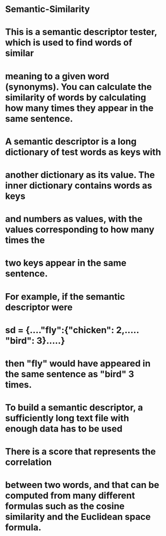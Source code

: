 # Semantic-Similarity

# This is a semantic descriptor tester, which is used to find words of similar 
# meaning to a given word (synonyms). You can calculate the similarity of words by calculating how many times they appear in the same sentence.

# A semantic descriptor is a long dictionary of test words as keys with 
# another dictionary as its value. The inner dictionary contains words as keys
# and numbers as values, with the values corresponding to how many times the
# two keys appear in the same sentence.
# For example, if the semantic descriptor were
# sd = {...."fly":{"chicken": 2,..... "bird": 3}.....}
# then "fly" would have appeared in the same sentence as "bird" 3 times. 

# To build a semantic descriptor, a sufficiently long text file with enough data has to be used

# There is a score that represents the correlation
# between two words, and that can be computed from many different formulas such as the cosine similarity and the Euclidean space formula.
